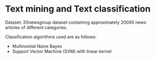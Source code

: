 # Text mining and Text classification

Dataset: 20newsgroup dataset containing approximately 20000 news articles of different categories.

Classification algorithms used are as follows:
* Multinomial Naive Bayes
* Support Vector Machine (SVM) with linear kernel
